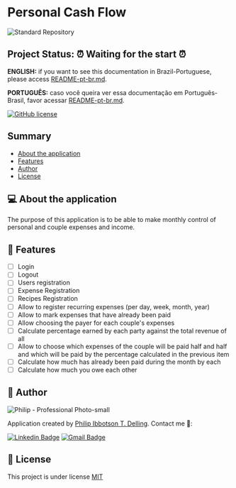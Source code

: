 # Personal Cash Flow

![Standard Repository](https://repository-images.githubusercontent.com/332830664/4a493700-5f1b-11eb-90a6-a1d7e00262fa)

## **Project Status:** ⏰ Waiting for the start ⏰
<!-- ## **Project Status:** 🔧 Under construction... 🔨 -->
<!-- ## **Project Status:** ✅ Finished ✅ -->

**ENGLISH:** if you want to see this documentation in Brazil-Portuguese, please access [README-pt-br.md](README-pt-br.md).

**PORTUGUÊS:** caso você queira ver essa documentação em Português-Brasil, favor acessar [README-pt-br.md](README-pt-br.md).

[![GitHub license](https://img.shields.io/github/license/PhilipAngular/mfa-personal-cash-flow?color=96C40F)](LICENSE)

## Summary

- [About the application](#-about-the-application)
- [Features](#-features)
    <!-- - [Application Demo](#-application-demo)
    - [Technologies chosen](#-technologies-chosen)
    - [Prerequisites](#-prerequisites)
        - [Installations](#-installations)
        - [Configurations](#-configurations)
    - [Launch application](#-launch-application)
    - [Run tests](#-run-tests)
    - [Final Remarks](#-final-remarks)
    - [Contributions](#-contributions)
        - [Core Team](#-core-team)
        - [All Contributors](#-all-contributors) -->
- [Author](#-author)
- [License](#-license)

## 💻 About the application

The purpose of this application is to be able to make monthly control of personal and couple expenses and income.

## 🎯 Features

- [ ] Login
- [ ] Logout
- [ ] Users registration
- [ ] Expense Registration
- [ ] Recipes Registration
- [ ] Allow to register recurring expenses (per day, week, month, year)
- [ ] Allow to mark expenses that have already been paid
- [ ] Allow choosing the payer for each couple's expenses
- [ ] Calculate percentage earned by each party against the total revenue of all
- [ ] Allow to choose which expenses of the couple will be paid half and half and which will be paid by the percentage calculated in the previous item
- [ ] Calculate how much has already been paid during the month by each
- [ ] Calculate how much you owe each other

<!-- ## 🎮 Application Demo

Hosted app url. -->

<!-- ## 🛠 Technologies chosen

- [Expo](https://expo.io/)
- [Node.js](https://nodejs.org/en/)
- [React](https://pt-br.reactjs.org/)
- [React Native](https://reactnative.dev/)
- [TypeScript](https://www.typescriptlang.org/) -->

<!-- ## 📝 Prerequisites

In this section I will explain what is necessary to install and configure in order to upload the application and/or run the tests. -->

<!-- ### 💿 Installations

- A
- B
- C -->

<!-- ### 🔧 Configurations -->

<!-- #### VSCode

1. A
1. B
1. C -->

<!-- #### Other technology

1. A
1. B
1. C -->

<!-- ## ▶️ Launch application

1. A
1. B
1. C -->

<!-- ## 🔍 Run tests

1. A
1. B
1. C -->

<!-- ## 📜 Final Remarks

Brief description at the end of the project. -->

<!-- ## 👪 Contributions

I am very grateful to all people who helped in this project, and for this reason this section serves to introduce these users so well intentioned. Thank you so much!

**NOTE:** If you are interested in being a CONTRIBUTOR, then please read this [step by step](CONTRIBUTING.md). -->

<!-- ### 🔦 Core Team -->

<!-- prettier-ignore-start -->
<!-- markdownlint-disable -->
<!-- <table>
  <tr>
    <td align="center"><a href="MAIN_CONTRIBUTOR_SITE_URL"><img src="CONTRIBUTOR_AVATAR_GITHUB_URL" width="100px;" alt=""/><br /><sub><b>Persons name</b></sub></a><br /><sub>Title Any</sub></td>
    <td align="center"><a href="https://www.linkedin.com/in/philip-delling/"><img src="https://avatars.githubusercontent.com/u/16709062?v=4" width="100px;" alt=""/><br /><sub><b>Philip I. T. Delling</b></sub></a><br /><sub>creator</sub></td>
  </tr> -->
  <!-- <tr>
    <td align="center"><a href="https://github.com/RobertBroersma"><img src="https://avatars0.githubusercontent.com/u/4519828?v=4" width="100px;" alt=""/><br /><sub><b>Robert</b></sub></a><br /><sub>maintainer</sub></td>
    <td align="center"><a href="https://github.com/dthyresson"><img src="https://avatars2.githubusercontent.com/u/1051633?v=4" width="100px;" alt=""/><br /><sub><b>David Thyresson</b></sub></a><br /><sub>maintainer, community</sub></td>
    <td align="center"><a href="https://edamame.studio/"><img src="https://avatars0.githubusercontent.com/u/1521877?v=4" width="100px;" alt=""/><br /><sub><b>Daniel Choudhury</b></sub></a><br /><sub>maintainer, community</sub></td>
    <td align="center"><a href="http://tlundberg.com/"><img src="https://avatars1.githubusercontent.com/u/30793?v=4" width="100px;" alt=""/><br /><sub><b>Tobbe Lundberg</b></sub></a><br /><sub>maintainer</sub></td>
    <td align="center"><a href="https://github.com/aldonline"><img src="https://avatars2.githubusercontent.com/u/154884?v=4" width="100px;" alt=""/><br /><sub><b>Aldo Bucchi</b></sub></a><br /><sub>maintainer</sub></td>
</tr>
<tr>
    <td align="center"><a href="https://github.com/ajcwebdev"><img src="https://avatars0.githubusercontent.com/u/12433465?v=4" width="100px;" alt=""/><br /><sub><b>Anthony Campolo</b></sub></a><br /><sub>advocate</sub></td>
    <td align="center"><a href="https://github.com/clairefro"><img src="https://avatars1.githubusercontent.com/u/9841162?v=4" width="100px;" alt=""/><br /><sub><b>Claire Froelich</b></sub></a><br /><sub>maintainer</sub></td>
</tr> -->
<!-- </table> -->
<!-- markdownlint-restore -->
<!-- prettier-ignore-end -->

<!-- ### 🌟 All Contributors

To see all contributors to this project, please [click here](CONTRIBUTORS.md). -->

## 👤 Author

![Philip - Professional Photo-small](https://user-images.githubusercontent.com/16709062/105726472-e3228700-5f08-11eb-8449-42683562439b.jpg)

Application created by [Philip Ibbotson T. Delling](https://github.com/PhilipAngular). Contact me 👋:

[![Linkedin Badge](https://img.shields.io/badge/-Philip&nbsp;Ibbotson&nbsp;T.&nbsp;Delling-blue?style=flat&logo=Linkedin&logoColor=white&link=https://www.linkedin.com/in/philip-delling/)](https://www.linkedin.com/in/philip-delling/)
[![Gmail Badge](https://img.shields.io/badge/-philip.i.t.delling@gmail.com-c14438?style=flat&logo=Gmail&logoColor=white&link=mailto:philip.i.t.delling@gmail.com)](mailto:philip.i.t.delling@gmail.com)

## 🌠 License

This project is under license [MIT](LICENSE)

